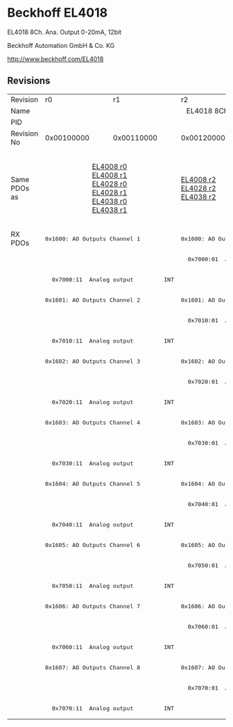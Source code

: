 # Beckhoff EL4018

EL4018 8Ch. Ana. Output 0-20mA, 12bit

Beckhoff Automation GmbH & Co. KG

http://www.beckhoff.com/EL4018

## Revisions
<table>
<tr >
<td>Revision</td>
<td><div class="foo">r0</div></td>
<td><div class="foo">r1</div></td>
<td><div class="foo">r2</div></td>
<td><div class="foo">r3</div></td>
<td><div class="foo">r4</div></td>
<td><div class="foo">r5</div></td>
</tr>
<tr >
<td>Name</td>
<td colspan=6 align="center"><div class="foo">EL4018 8Ch. Ana. Output 0-20mA, 12bit</div></td>
</tr>
<tr >
<td>PID</td>
<td colspan=6 align="center"><div class="foo">0x0fb23052</div></td>
</tr>
<tr >
<td>Revision No</td>
<td><div class="foo">0x00100000</div></td>
<td><div class="foo">0x00110000</div></td>
<td><div class="foo">0x00120000</div></td>
<td><div class="foo">0x00130000</div></td>
<td><div class="foo">0x00140000</div></td>
<td><div class="foo">0x00150000</div></td>
</tr>
<tr >
<td>Same PDOs as</td>
<td colspan=2 align="center"><div class="foo"><a href="EL4008">EL4008 r0</a><br/><a href="EL4008">EL4008 r1</a><br/><a href="EL4028">EL4028 r0</a><br/><a href="EL4028">EL4028 r1</a><br/><a href="EL4038">EL4038 r0</a><br/><a href="EL4038">EL4038 r1</a></div></td>
<td><div class="foo"><a href="EL4008">EL4008 r2</a><br/><a href="EL4028">EL4028 r2</a><br/><a href="EL4038">EL4038 r2</a></div></td>
<td colspan=2 align="center"><div class="foo"><a href="EJ4008">EJ4008 r4</a><br/><a href="EJ4018">EJ4018 r0</a><br/><a href="EL4008">EL4008 r3</a><br/><a href="EL4008">EL4008 r4</a><br/><a href="EL4028">EL4028 r3</a><br/><a href="EL4028">EL4028 r4</a><br/><a href="EL4028">EL4028 r5</a><br/><a href="EL4038">EL4038 r3</a><br/><a href="EL4038">EL4038 r4</a></div></td>
<td><div class="foo"><a href="EL4008">EL4008 r5</a><br/><a href="EL4028">EL4028 r6</a><br/><a href="EL4038">EL4038 r5</a></div></td>
</tr>
<tr class="rxpdo pdosection">
<td rowspan=24 valign=top>RX PDOs</td>
<td colspan=2 align="left"><pre>0x1600: AO Outputs Channel 1</pre></td>
<td><pre>0x1600: AO Output Channel 1</pre></td>
<td colspan=3 align="left"><pre>0x1600: AO Outputs Channel 1</pre></td>
<td></td>
</tr>
<tr class="rxpdo">
<td colspan=2 align="left"></td>
<td><pre>  0x7000:01  Analog output         INT</pre></td>
<td colspan=3 align="left"></td>
</tr>
<tr class="rxpdo">
<td colspan=2 align="left"><pre>  0x7000:11  Analog output         INT</pre></td>
<td></td>
<td colspan=3 align="left"><pre>  0x7000:11  Analog output         INT</pre></td>
</tr>
<tr class="rxpdo pdosection">
<td colspan=2 align="left"><pre>0x1601: AO Outputs Channel 2</pre></td>
<td><pre>0x1601: AO Output Channel 2</pre></td>
<td colspan=3 align="left"><pre>0x1601: AO Outputs Channel 2</pre></td>
</tr>
<tr class="rxpdo">
<td colspan=2 align="left"></td>
<td><pre>  0x7010:01  Analog output         INT</pre></td>
<td colspan=3 align="left"></td>
</tr>
<tr class="rxpdo">
<td colspan=2 align="left"><pre>  0x7010:11  Analog output         INT</pre></td>
<td></td>
<td colspan=3 align="left"><pre>  0x7010:11  Analog output         INT</pre></td>
</tr>
<tr class="rxpdo pdosection">
<td colspan=2 align="left"><pre>0x1602: AO Outputs Channel 3</pre></td>
<td><pre>0x1602: AO Output Channel 3</pre></td>
<td colspan=3 align="left"><pre>0x1602: AO Outputs Channel 3</pre></td>
</tr>
<tr class="rxpdo">
<td colspan=2 align="left"></td>
<td><pre>  0x7020:01  Analog output         INT</pre></td>
<td colspan=3 align="left"></td>
</tr>
<tr class="rxpdo">
<td colspan=2 align="left"><pre>  0x7020:11  Analog output         INT</pre></td>
<td></td>
<td colspan=3 align="left"><pre>  0x7020:11  Analog output         INT</pre></td>
</tr>
<tr class="rxpdo pdosection">
<td colspan=2 align="left"><pre>0x1603: AO Outputs Channel 4</pre></td>
<td><pre>0x1603: AO Output Channel 4</pre></td>
<td colspan=3 align="left"><pre>0x1603: AO Outputs Channel 4</pre></td>
</tr>
<tr class="rxpdo">
<td colspan=2 align="left"></td>
<td><pre>  0x7030:01  Analog output         INT</pre></td>
<td colspan=3 align="left"></td>
</tr>
<tr class="rxpdo">
<td colspan=2 align="left"><pre>  0x7030:11  Analog output         INT</pre></td>
<td></td>
<td colspan=3 align="left"><pre>  0x7030:11  Analog output         INT</pre></td>
</tr>
<tr class="rxpdo pdosection">
<td colspan=2 align="left"><pre>0x1604: AO Outputs Channel 5</pre></td>
<td><pre>0x1604: AO Output Channel 5</pre></td>
<td colspan=3 align="left"><pre>0x1604: AO Outputs Channel 5</pre></td>
</tr>
<tr class="rxpdo">
<td colspan=2 align="left"></td>
<td><pre>  0x7040:01  Analog output         INT</pre></td>
<td colspan=3 align="left"></td>
</tr>
<tr class="rxpdo">
<td colspan=2 align="left"><pre>  0x7040:11  Analog output         INT</pre></td>
<td></td>
<td colspan=3 align="left"><pre>  0x7040:11  Analog output         INT</pre></td>
</tr>
<tr class="rxpdo pdosection">
<td colspan=2 align="left"><pre>0x1605: AO Outputs Channel 6</pre></td>
<td><pre>0x1605: AO Output Channel 6</pre></td>
<td colspan=3 align="left"><pre>0x1605: AO Outputs Channel 6</pre></td>
</tr>
<tr class="rxpdo">
<td colspan=2 align="left"></td>
<td><pre>  0x7050:01  Analog output         INT</pre></td>
<td colspan=3 align="left"></td>
</tr>
<tr class="rxpdo">
<td colspan=2 align="left"><pre>  0x7050:11  Analog output         INT</pre></td>
<td></td>
<td colspan=3 align="left"><pre>  0x7050:11  Analog output         INT</pre></td>
</tr>
<tr class="rxpdo pdosection">
<td colspan=2 align="left"><pre>0x1606: AO Outputs Channel 7</pre></td>
<td><pre>0x1606: AO Output Channel 7</pre></td>
<td colspan=3 align="left"><pre>0x1606: AO Outputs Channel 7</pre></td>
</tr>
<tr class="rxpdo">
<td colspan=2 align="left"></td>
<td><pre>  0x7060:01  Analog output         INT</pre></td>
<td colspan=3 align="left"></td>
</tr>
<tr class="rxpdo">
<td colspan=2 align="left"><pre>  0x7060:11  Analog output         INT</pre></td>
<td></td>
<td colspan=3 align="left"><pre>  0x7060:11  Analog output         INT</pre></td>
</tr>
<tr class="rxpdo pdosection">
<td colspan=2 align="left"><pre>0x1607: AO Outputs Channel 8</pre></td>
<td><pre>0x1607: AO Output Channel 8</pre></td>
<td colspan=3 align="left"><pre>0x1607: AO Outputs Channel 8</pre></td>
</tr>
<tr class="rxpdo">
<td colspan=2 align="left"></td>
<td><pre>  0x7070:01  Analog output         INT</pre></td>
<td colspan=3 align="left"></td>
</tr>
<tr class="rxpdo">
<td colspan=2 align="left"><pre>  0x7070:11  Analog output         INT</pre></td>
<td></td>
<td colspan=3 align="left"><pre>  0x7070:11  Analog output         INT</pre></td>
</tr>
</table>
